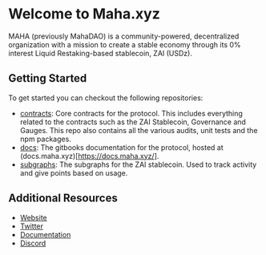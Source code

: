 # Welcome to Maha.xyz

MAHA (previously MahaDAO) is a community-powered, decentralized organization with a mission to create a stable economy through its 0% interest Liquid Restaking-based stablecoin, ZAI (USDz).

## Getting Started

To get started you can checkout the following repositories:

- [contracts](https://github.com/mahaxyz/contracts): Core contracts for the protocol. This includes everything related to the contracts such as the ZAI Stablecoin, Governance and Gauges. This repo also contains all the various audits, unit tests and the npm packages.
- [docs](https://github.com/mahaxyz/docs): The gitbooks documentation for the protocol, hosted at (docs.maha.xyz)[https://docs.maha.xyz/].
- [subgraphs](https://github.com/mahaxyz/subgraphs): The subgraphs for the ZAI stablecoin. Used to track activity and give points based on usage.

## Additional Resources

- [Website](https://maha.xyz)
- [Twitter](https://twitter.com/mahaxyz_)
- [Documentation](https://docs.maha.xyz/)
- [Discord](https://discord.gg/mahadao)
